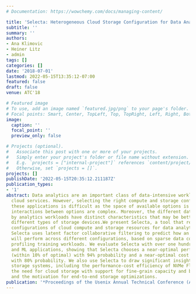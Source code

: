 ```yaml
---
# Documentation: https://wowchemy.com/docs/managing-content/

title: 'Selecta: Heterogeneous Cloud Storage Configuration for Data Analytics'
subtitle: ''
summary: ''
authors:
- Ana Klimovic
- Heiner Litz
- admin
tags: []
categories: []
date: '2018-07-01'
lastmod: 2022-05-15T13:35:12-07:00
featured: false
draft: false
venue: ATC'18

# Featured image
# To use, add an image named `featured.jpg/png` to your page's folder.
# Focal points: Smart, Center, TopLeft, Top, TopRight, Left, Right, BottomLeft, Bottom, BottomRight.
image:
  caption: ''
  focal_point: ''
  preview_only: false

# Projects (optional).
#   Associate this post with one or more of your projects.
#   Simply enter your project's folder or file name without extension.
#   E.g. `projects = ["internal-project"]` references `content/project/deep-learning/index.md`.
#   Otherwise, set `projects = []`.
projects: []
publishDate: '2022-05-15T20:35:12.211187Z'
publication_types:
- '1'
abstract: Data analytics are an important class of data-intensive workloads on public
  cloud services. However, selecting the right compute and storage configuration for
  these applications is difficult as the space of available options is large and the
  interactions between options are complex. Moreover, the different data streams accessed
  by analytics workloads have distinct characteristics that may be better served by
  different types of storage devices.We present Selecta, a tool that recommends near-optimal
  configurations of cloud compute and storage resources for data analytics workloads.
  Selecta uses latent factor collaborative filtering to predict how an application
  will perform across different configurations, based on sparse data collected by
  profiling training workloads. We evaluate Selecta with over one hundred Spark SQL
  and ML applications, showing that Selecta chooses a near-optimal performance configuration
  (within 10% of optimal) with 94% probability and a near-optimal cost configuration
  with 80% probability. We also use Selecta to draw significant insights about cloud
  storage systems, including the performance-cost efficiency of NVMe Flash devices,
  the need for cloud storage with support for fine-grain capacity and bandwidth allocation,
  and the motivation for end-to-end storage optimizations.
publication: '*Proceedings of the Usenix Annual Technical Conference (ATC)*'
---
```

